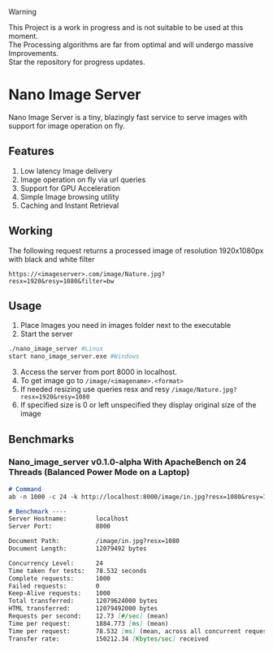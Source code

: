 > [!WARNING]  
> This Project is a work in progress and is not suitable to be used at this moment.  <br>
> The Processing algorithms are far from optimal and will undergo massive Improvements. <br>
> Star the repository for progress updates.

# Nano Image Server
Nano Image Server is a tiny, blazingly fast service to serve images with support for image operation on fly.

## Features
1. Low latency Image delivery
2. Image operation on fly via url queries
3. Support for GPU Acceleration
4. Simple Image browsing utility
5. Caching and Instant Retrieval

## Working

The following request returns a processed image of resolution 1920x1080px with black and white filter
```
https://<imageserver>.com/image/Nature.jpg?resx=1920&resy=1080&filter=bw
```

## Usage

1. Place Images you need in images folder next to the executable
2. Start the server
```bash
./nano_image_server #Linux
start nano_image_server.exe #Windows
```
3. Access the server from port 8000 in localhost.
4. To get image go to `/image/<imagename>.<format>`
5. If needed resizing use queries resx and resy `/image/Nature.jpg?resx=1920&resy=1080`
6. If specified size is 0 or left unspecified they display original size of the image


## Benchmarks 

### Nano_image_server **v0.1.0-alpha** With ApacheBench on 24 Threads (Balanced Power Mode on a Laptop)
```markdown
# Command 
ab -n 1000 -c 24 -k http://localhost:8000/image/in.jpg?resx=1080&resy=1920

# Benchmark ----
Server Hostname:        localhost
Server Port:            8000

Document Path:          /image/in.jpg?resx=1080
Document Length:        12079492 bytes

Concurrency Level:      24
Time taken for tests:   78.532 seconds
Complete requests:      1000
Failed requests:        0
Keep-Alive requests:    1000
Total transferred:      12079624000 bytes
HTML transferred:       12079492000 bytes
Requests per second:    12.73 [#/sec] (mean)
Time per request:       1884.773 [ms] (mean)
Time per request:       78.532 [ms] (mean, across all concurrent requests)
Transfer rate:          150212.34 [Kbytes/sec] received
```

